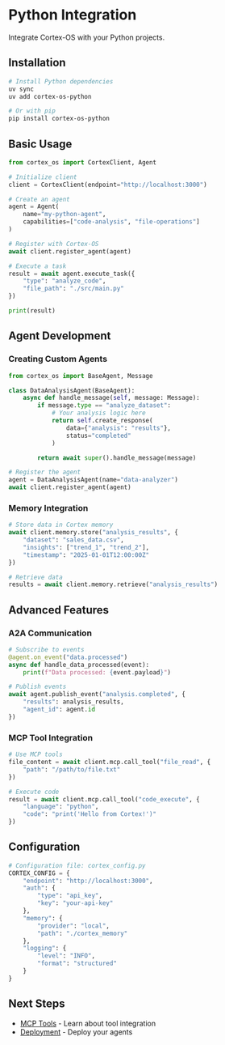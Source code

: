 # Python Integration

Integrate Cortex-OS with your Python projects.

## Installation

```bash
# Install Python dependencies
uv sync
uv add cortex-os-python

# Or with pip
pip install cortex-os-python
```

## Basic Usage

```python
from cortex_os import CortexClient, Agent

# Initialize client
client = CortexClient(endpoint="http://localhost:3000")

# Create an agent
agent = Agent(
    name="my-python-agent",
    capabilities=["code-analysis", "file-operations"]
)

# Register with Cortex-OS
await client.register_agent(agent)

# Execute a task
result = await agent.execute_task({
    "type": "analyze_code",
    "file_path": "./src/main.py"
})

print(result)
```

## Agent Development

### Creating Custom Agents

```python
from cortex_os import BaseAgent, Message

class DataAnalysisAgent(BaseAgent):
    async def handle_message(self, message: Message):
        if message.type == "analyze_dataset":
            # Your analysis logic here
            return self.create_response(
                data={"analysis": "results"},
                status="completed"
            )

        return await super().handle_message(message)

# Register the agent
agent = DataAnalysisAgent(name="data-analyzer")
await client.register_agent(agent)
```

### Memory Integration

```python
# Store data in Cortex memory
await client.memory.store("analysis_results", {
    "dataset": "sales_data.csv",
    "insights": ["trend_1", "trend_2"],
    "timestamp": "2025-01-01T12:00:00Z"
})

# Retrieve data
results = await client.memory.retrieve("analysis_results")
```

## Advanced Features

### A2A Communication

```python
# Subscribe to events
@agent.on_event("data.processed")
async def handle_data_processed(event):
    print(f"Data processed: {event.payload}")

# Publish events
await agent.publish_event("analysis.completed", {
    "results": analysis_results,
    "agent_id": agent.id
})
```

### MCP Tool Integration

```python
# Use MCP tools
file_content = await client.mcp.call_tool("file_read", {
    "path": "/path/to/file.txt"
})

# Execute code
result = await client.mcp.call_tool("code_execute", {
    "language": "python",
    "code": "print('Hello from Cortex!')"
})
```

## Configuration

```python
# Configuration file: cortex_config.py
CORTEX_CONFIG = {
    "endpoint": "http://localhost:3000",
    "auth": {
        "type": "api_key",
        "key": "your-api-key"
    },
    "memory": {
        "provider": "local",
        "path": "./cortex_memory"
    },
    "logging": {
        "level": "INFO",
        "format": "structured"
    }
}
```

## Next Steps

- [MCP Tools](./mcp-tools) - Learn about tool integration
- [Deployment](./deployment) - Deploy your agents

